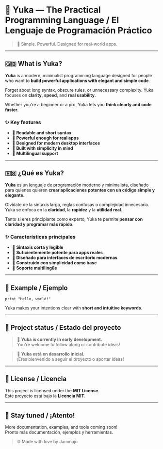 # 🌟 Yuka — The Practical Programming Language / El Lenguaje de Programación Práctico

> 🚀 Simple. Powerful. Designed for real-world apps.

---

## 🇬🇧 What is Yuka?

**Yuka** is a modern, minimalist programming language designed for people who want to **build powerful applications with elegant and simple code**.

Forget about long syntax, obscure rules, or unnecessary complexity. Yuka focuses on **clarity**, **speed**, and **real usability**.

Whether you're a beginner or a pro, Yuka lets you **think clearly and code faster**.

### ✨ Key features

- 🔹 **Readable and short syntax**
- 🔹 **Powerful enough for real apps**
- 🔹 **Designed for modern desktop interfaces**
- 🔹 **Built with simplicity in mind**
- 🔹 **Multilingual support**

---

## 🇪🇸 ¿Qué es Yuka?

**Yuka** es un lenguaje de programación moderno y minimalista, diseñado para quienes quieren **crear aplicaciones potentes con un código simple y elegante**.

Olvídate de la sintaxis larga, reglas confusas o complejidad innecesaria. Yuka se enfoca en la **claridad**, la **rapidez** y la **utilidad real**.

Tanto si eres principiante como experto, Yuka te permite **pensar con claridad y programar más rápido**.

### ✨ Características principales

- 🔹 **Sintaxis corta y legible**
- 🔹 **Suficientemente potente para apps reales**
- 🔹 **Diseñado para interfaces de escritorio modernas**
- 🔹 **Construido con simplicidad como base**
- 🔹 **Soporte multilingüe**

---

## 🧪 Example / Ejemplo

```yuka
print "Hello, world!"
```

Yuka makes your intentions clear with **short and intuitive keywords**.

---

## 🧰 Project status / Estado del proyecto

> 🧪 **Yuka is currently in early development.**  
> You're welcome to follow along or contribute ideas!

> 🧪 **Yuka está en desarrollo inicial.**  
> ¡Eres bienvenido a seguir el proyecto o aportar ideas!

---

## 📄 License / Licencia

This project is licensed under the **MIT License**.  
Este proyecto está bajo la **Licencia MIT**.

---

## 🙌 Stay tuned / ¡Atento!

More documentation, examples, and tools coming soon!  
Pronto más documentación, ejemplos y herramientas.

> 🌐 Made with love by Jammajo
